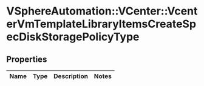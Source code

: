 # VSphereAutomation::VCenter::VcenterVmTemplateLibraryItemsCreateSpecDiskStoragePolicyType

## Properties
Name | Type | Description | Notes
------------ | ------------- | ------------- | -------------


